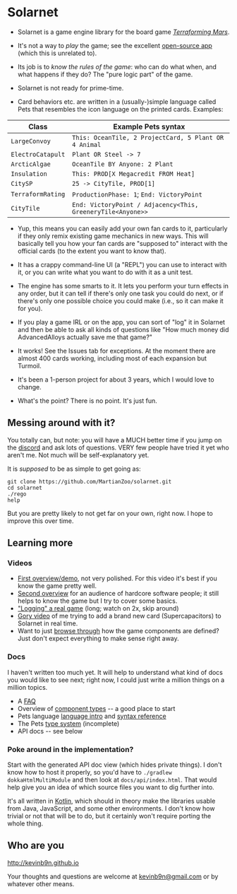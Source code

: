 # Solarnet

* Solarnet is a game engine library for the board game *[Terraforming Mars](https://www.amazon.com/Indie-Boards-Cards-Terraforming-Board/dp/B01GSYA4K2)*.

* It's not a way to *play* the game; see the excellent [open-source app](http://terraforming-mars.herokuapp.com) (which this is unrelated to).

* Its job is to *know the rules of the game*: who can do what when, and what happens if they do? The "pure logic part" of the game.

* Solarnet is not ready for prime-time.

* Card behaviors etc. are written in a (usually-)simple language called Pets that resembles the icon language on the printed cards. Examples:

| Class | Example Pets syntax |
| ----- | ------------------- |
| `LargeConvoy` | `This: OceanTile, 2 ProjectCard, 5 Plant OR 4 Animal` |
| `ElectroCatapult` | `Plant OR Steel -> 7` |
| `ArcticAlgae` | `OceanTile BY Anyone: 2 Plant` |
| `Insulation` | `This: PROD[X Megacredit FROM Heat]` |
| `CitySP` | `25 -> CityTile, PROD[1]` |
| `TerraformRating` | `ProductionPhase: 1`; `End: VictoryPoint` |
| `CityTile` | `End: VictoryPoint / Adjacency<This, GreeneryTile<Anyone>>` |

* Yup, this means you can easily add your own fan cards to it, particularly if they only remix existing game mechanics in new ways. This will basically tell you how your fan cards are "supposed to" interact with the official cards (to the extent you want to know that).

* It has a crappy command-line UI (a "REPL") you can use to interact with it, or you can write what you want to do with it as a unit test.

* The engine has some smarts to it. It lets you perform your turn effects in any order, but it can tell if there's only one task you could do next, or if there's only one possible choice you could make (i.e., so it can make it for you).

* If you play a game IRL or on the app, you can sort of "log" it in Solarnet and then be able to ask all kinds of questions like "How much money did AdvancedAlloys actually save me that game?"

* It works! See the Issues tab for exceptions. At the moment there are almost 400 cards working, including most of each expansion but Turmoil.

* It's been a 1-person project for about 3 years, which I would love to change.

* What's the point? There is no point. It's just fun.

## Messing around with it?

You totally can, but note: you will have a MUCH better time if you jump on the [discord](https://discord.com/invite/3vpKDktmde) and ask lots of questions. VERY few people have tried it yet who aren't me. Not much will be self-explanatory yet.

It is *supposed* to be as simple to get going as:

```
git clone https://github.com/MartianZoo/solarnet.git
cd solarnet
./rego
help
```

But you are pretty likely to not get far on your own, right now. I hope to improve this over time.

## Learning more

### Videos

* [First overview/demo](https://www.youtube.com/watch?v=btCLcFLvV2I), not very polished. For this video it's best if you know the game pretty well.
* [Second overview](https://www.youtube.com/watch?v=pds_Axz2T90) for an audience of hardcore software people; it still helps to know the game but I try to cover some basics.
* ["Logging" a real game](https://youtu.be/se8svQH-GOE) (long; watch on 2x, skip around) 
* [Gory video](https://www.youtube.com/watch?v=jC4iZnv4UA0) of me trying to add a brand new card (Supercapacitors) to Solarnet in real time.
* Want to just [browse through](https://github.com/MartianZoo/solarnet/tree/main/canon/src/main/java/dev/martianzoo/tfm/canon) how the game components are defined? Just don't expect everything to make sense right away.

### Docs

I haven't written too much yet. It will help to understand what kind of docs you would like to see next; right now, I could just write a million things on a million topics.

* A [FAQ](docs/faq.md)
* Overview of [component types](docs/component-types.md) -- a good place to start
* Pets language [language intro](docs/language-intro.md) and [syntax reference](docs/syntax.md)
* The Pets [type system](docs/type-system.md) (incomplete)
* API docs -- see below

### Poke around in the implementation?

Start with the generated API doc view (which hides private things). I don't know how to host it properly, so you'd have to `./gradlew dokkaHtmlMultiModule` and then look at `docs/api/index.html`. That would help give you an idea of which source files you want to dig further into.

It's all written in [Kotlin](https://kotlinlang.org), which should in theory make the libraries usable from Java, JavaScript, and some other environments. I don't know how trivial or not that will be to do, but it certainly won't require porting the whole thing.

## Who are you

http://kevinb9n.github.io

Your thoughts and questions are welcome at kevinb9n@gmail.com or by whatever other means.
